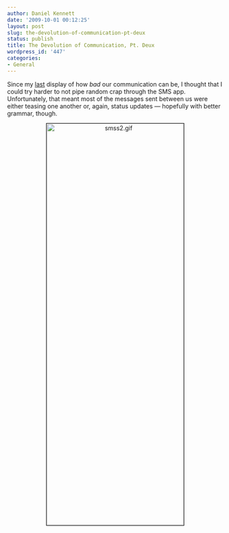 ```yaml
---
author: Daniel Kennett
date: '2009-10-01 00:12:25'
layout: post
slug: the-devolution-of-communication-pt-deux
status: publish
title: The Devolution of Communication, Pt. Deux
wordpress_id: '447'
categories:
- General
---
```


Since my <a href="http://danielkennett.org/blog/2009/06/the-devolution-of-communication/">last</a> display of how <em>bad</em> our communication can be, I thought that I could try harder to not pipe random crap through the SMS app. Unfortunately, that meant most of the messages sent between us were either teasing one another or, again, status updates — hopefully with better grammar, though.


<div style="text-align:center;"><img style="border:1px solid black;" src="http://danielkennett.org/pictures/for_posts/2009/10/smss2.gif" alt="smss2.gif" border="0" width="320" height="936" /></div>